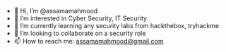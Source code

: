 - 👋 Hi, I’m @assamamahmood
- 👀 I’m interested in Cyber Security, IT Security 
- 🌱 I’m currently learning any security labs from hackthebox, tryhackme
- 💞️ I’m looking to collaborate on a security role
- 📫 How to reach me: assamamahmood@gmail.com

<!---
assamamahmood/assamamahmood is a ✨ special ✨ repository because its `README.md` (this file) appears on your GitHub profile.
You can click the Preview link to take a look at your changes.
--->

